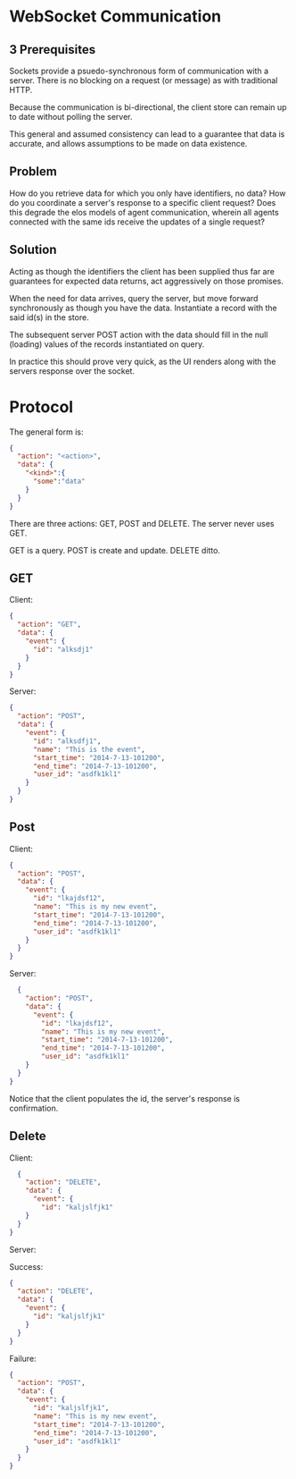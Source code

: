 WebSocket Communication
=======================

3 Prerequisites
---------------
Sockets provide a psuedo-synchronous form of communication with a server. There is no blocking on a request (or message) as with traditional HTTP.

Because the communication is bi-directional, the client store can remain up to date without polling the server.

This general and assumed consistency can lead to a guarantee that data is accurate, and allows assumptions to be made on data existence.

Problem
-------

How do you retrieve data for which you only have identifiers, no data? How do you coordinate a server's response to a specific client request? Does this degrade the elos models of agent communication, wherein all agents connected with the same ids receive the updates of a single request?

Solution
--------

Acting as though the identifiers the client has been supplied thus far are guarantees for expected data returns, act aggressively on those promises.

When the need for data arrives, query the server, but move forward synchronously as though you have the data. Instantiate a record with the said id(s) in the store.

The subsequent server POST action with the data should fill in the null (loading) values of the records instantiated on query.

In practice this should prove very quick, as the UI renders along with the servers response over the socket.


Protocol
========

The general form is:

```json
{
  "action": "<action>", 
  "data": {
    "<kind>":{
      "some":"data"
    }
  }
}
```

There are three actions: GET, POST and DELETE. The server never uses GET.

GET is a query.
POST is create and update.
DELETE ditto.



GET
---

Client:

```json
{
  "action": "GET",
  "data": {
    "event": {
      "id": "alksdj1"
    }
  }
}
  ```

Server:

```json
{
  "action": "POST",
  "data": {
    "event": {
      "id": "alksdfj1",
      "name": "This is the event",
      "start_time": "2014-7-13-101200",
      "end_time": "2014-7-13-101200",
      "user_id": "asdfk1kl1"
    }
  }
}
```

Post
----

Client:

```json
{
  "action": "POST",
  "data": {
    "event": {
      "id": "lkajdsf12",
      "name": "This is my new event",
      "start_time": "2014-7-13-101200",
      "end_time": "2014-7-13-101200",
      "user_id": "asdfk1kl1"
    }
  }
}
```

Server:

```json
  {
    "action": "POST",
    "data": {
      "event": {
        "id": "lkajdsf12",
        "name": "This is my new event",
        "start_time": "2014-7-13-101200",
        "end_time": "2014-7-13-101200",
        "user_id": "asdfk1kl1"
    }
  }
}
```

Notice that the client populates the id, the server's response is confirmation.

Delete
------

Client:

```json
  {
    "action": "DELETE",
    "data": {
      "event": {
        "id": "kaljslfjk1"
    }
  }
}
```

Server:

Success:

```json
{
  "action": "DELETE",
  "data": {
    "event": {
      "id": "kaljslfjk1"
    }
  }
}
```

Failure:

```json
{
  "action": "POST",
  "data": {
    "event": {
      "id": "kaljslfjk1",
      "name": "This is my new event",
      "start_time": "2014-7-13-101200",
      "end_time": "2014-7-13-101200",
      "user_id": "asdfk1kl1"
    }
  }
}
```



